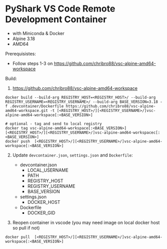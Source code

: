 # PyShark VS Code Remote Development Container 
 - with Miniconda & Docker
 - Alpine 3.18
 - AMD64

Prerequisistes:
 - Follow steps 1-3 on https://github.com/chribro88/vsc-alpine-amd64-workspace

Build:
1. https://github.com/chribro88/vsc-alpine-amd64-workspace

```
docker build --build-arg REGISTRY_HOST=<REGISTRY_HOST>/ --build-arg REGISTRY_USERNAME=<REGISTRY_USERNAME>/ --build-arg BASE_VERSION=3.18 -f .devcontainer/Dockerfile https://github.com/chribro88/vsc-alpine-amd64-workspace.git -t [<REGISTRY_HOST>/][<REGISTRY_USERNAME>/]vsc-alpine-amd64-workspace[:<BASE_VERSION>]

# optional - tag and send to local registry
docker tag vsc-alpine-amd64-workspace[:<BASE_VERSION>] [<REGISTRY_HOST>/][<REGISTRY_USERNAME>/]vsc-alpine-amd64-workspacec[:<BASE_VERSION>]
docker push  [<REGISTRY_HOST>/][<REGISTRY_USERNAME>/]vsc-alpine-amd64-workspace[:<BASE_VERSION>]
```

2. Update `devcontainer.json`, `settings.json` and `Dockerfile`:
   - devcontainer.json
     - LOCAL_USERNAME
     - PATH
     - REGISTRY_HOST
     - REGISTRY_USERNAME
     - BASE_VERSION
   - settings.json
     - DOCKER_HOST
   - Dockerfile
     - DOCKER_GID

3. Reopen container in vscode (you may need image on local docker host so pull if not)
```
docker pull  [<REGISTRY_HOST>/][<REGISTRY_USERNAME>/]vsc-alpine-amd64-workspace[:<BASE_VERSION>]
```
